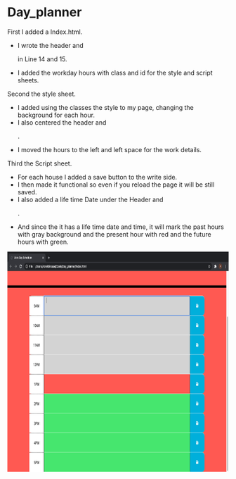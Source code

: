 # Day_planner





First I added a Index.html.

- I wrote the header and <p> in Line 14 and 15.
- I added the workday hours with class and id for the style and script sheets.
  
Second the style sheet.

- I added using the classes the style to my page, changing the background for each hour. 
- I also centered the header and <p>. 
- I moved the hours to the left and left space for the work details.
  

Third the Script sheet.

- For each house I added a save button to the write side.
- I then made it functional so even if you reload the page it will be still saved.
- I also added a life time Date under the Header and <p>.
- And since the it has a life time date and time, it will mark the past hours with gray background and the present hour with red and the future hours with green.

<img src="Assets/Screenshot.png" width="700" height="500">

  